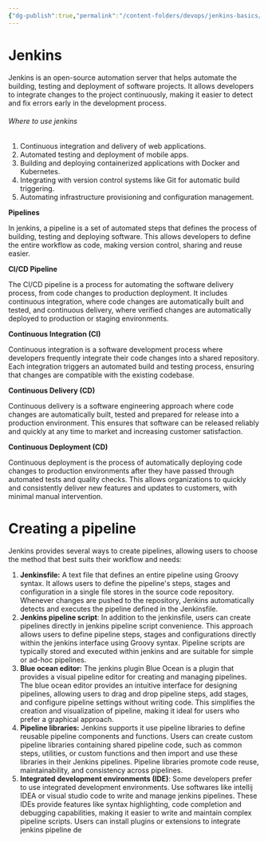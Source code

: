 ```yaml
---
{"dg-publish":true,"permalink":"/content-folders/devops/jenkins-basics/","title":"Jenkins basics","tags":["devops","jenkins"]}
---
```


# Jenkins

Jenkins is an open-source automation server that helps automate the building, testing and deployment of software projects. It allows developers to integrate changes to the project continuously, making it easier to detect and fix errors early in the development process.


###### Where to use jenkins

1. Continuous integration and delivery of web applications.
2. Automated testing and deployment of mobile apps.
3. Building and deploying containerized applications with Docker and Kubernetes.
4. Integrating with version control systems like Git for automatic build triggering.
5. Automating infrastructure provisioning and configuration management.


**Pipelines**

In jenkins, a pipeline is a set of automated steps that defines the process of building, testing and deploying software. This allows developers to define the entire workflow as code, making version control, sharing and reuse easier.

**CI/CD Pipeline**

The CI/CD pipeline is a process for automating the software delivery process, from code changes to production deployment. It includes continuous integration, where code changes are automatically built and tested, and continuous delivery, where verified changes are automatically deployed to production or staging environments.


**Continuous Integration (CI)**

Continuous integration is a software development process where developers frequently integrate their code changes into a shared repository. Each integration triggers an automated build and testing process, ensuring that changes are compatible with the existing codebase.

**Continuous Delivery (CD)**

Continuous delivery is a software engineering approach where code changes are automatically built, tested and prepared for release into a production environment. This ensures that software can be released reliably and quickly at any time to market and increasing customer satisfaction.

**Continuous Deployment (CD)**

Continuous deployment is the process of automatically deploying code changes to production environments after they have passed through automated tests and quality checks. This allows organizations to quickly and consistently deliver new features and updates to customers, with minimal manual intervention.



# Creating a pipeline

Jenkins provides several ways to create pipelines, allowing users to choose the method that best suits their workflow and needs:

1. **Jenkinsfile:** A text file that defines an entire pipeline using Groovy syntax. It allows users to define the pipeline's steps, stages and configuration in a single file stores in the source code repository. Whenever changes are pushed to the repository, Jenkins automatically detects and executes the pipeline defined in the Jenkinsfile.
2. **Jenkins pipeline script**: In addition to the jenkinsfile, users can create pipelines directly in jenkins pipeline script convenience. This approach allows users to define pipeline steps, stages and configurations directly within the jenkins interface using Groovy syntax. Pipeline scripts are typically stored and executed within jenkins and are suitable for simple or ad-hoc pipelines.
3. **Blue ocean editor:** The jenkins plugin Blue Ocean is a plugin that provides a visual pipeline editor for creating and managing pipelines. The blue ocean editor provides an intuitive interface for designing pipelines, allowing users to drag and drop pipeline steps, add stages, and configure pipeline settings without writing code. This simplifies the creation and visualization of pipeline, making it ideal for users who prefer a graphical approach.
4. **Pipeline libraries:** Jenkins supports it use pipeline libraries to define reusable pipeline components and functions. Users can create custom pipeline libraries containing shared pipeline code, such as common steps, utilities, or custom functions and then import and use these libraries in their Jenkins pipelines. Pipeline libraries promote code reuse, maintainability, and consistency across pipelines.
5. **Integrated development environments (IDE)**: Some developers prefer to use integrated development environments. Use softwares like intellij IDEA or visual studio code to write and manage jenkins pipelines. These IDEs provide features like syntax highlighting, code completion and debugging capabilities, making it easier to write and maintain complex pipeline scripts. Users can install plugins or extensions to integrate jenkins pipeline de